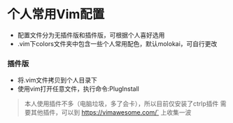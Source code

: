 # 个人常用Vim配置

- 配置文件分为无插件版和插件版，可根据个人喜好选用
- .vim下colors文件夹中包含一些个人常用配色，默认molokai，可自行更改

### 插件版
- 将.vim文件拷贝到个人目录下
- 使用vim打开任意文件，执行命令:PlugInstall
> 本人使用插件不多（电脑垃圾，多了会卡），所以目前仅安装了ctrlp插件
> 需要其他插件，可以到 https://vimawesome.com/` 上收集一波
